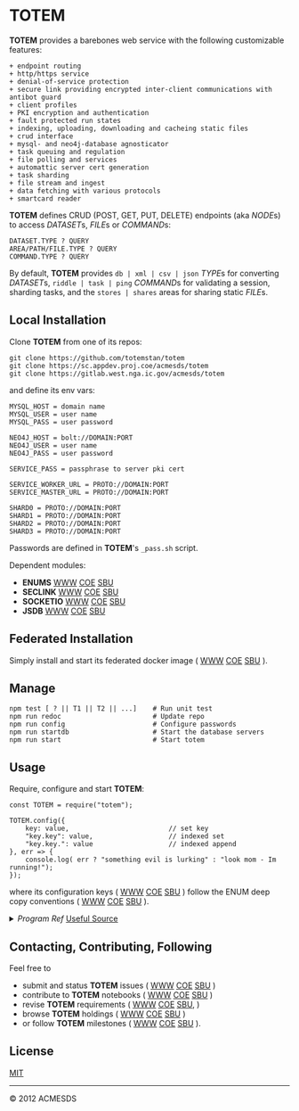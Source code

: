 # TOTEM

**TOTEM** provides a barebones web service with the following customizable features:

	+ endpoint routing
	+ http/https service
	+ denial-of-service protection
	+ secure link providing encrypted inter-client communications with antibot guard
	+ client profiles 
	+ PKI encryption and authentication
	+ fault protected run states
	+ indexing, uploading, downloading and cacheing static files
	+ crud interface
	+ mysql- and neo4j-database agnosticator
	+ task queuing and regulation
	+ file polling and services
	+ automattic server cert generation
	+ task sharding
	+ file stream and ingest
	+ data fetching with various protocols
	+ smartcard reader
  
**TOTEM** defines CRUD (POST, GET, PUT, DELETE) endpoints (aka *NODE*s) to access *DATASET*s, 
*FILE*s or *COMMAND*s:

	DATASET.TYPE ? QUERY
	AREA/PATH/FILE.TYPE ? QUERY
	COMMAND.TYPE ? QUERY

By default, **TOTEM** provides `db | xml | csv | json` *TYPE*s for converting *DATASET*s, 
`riddle | task | ping` *COMMAND*s for validating a session, sharding tasks,
and the `stores | shares` areas for sharing static *FILE*s.

## Local Installation

Clone **TOTEM** from one of its repos:

	git clone https://github.com/totemstan/totem
	git clone https://sc.appdev.proj.coe/acmesds/totem
	git clone https://gitlab.west.nga.ic.gov/acmesds/totem

and define its env vars:

	MYSQL_HOST = domain name
	MYSQL_USER = user name
	MYSQL_PASS = user password
	
	NEO4J_HOST = bolt://DOMAIN:PORT
	NEO4J_USER = user name
	NEO4J_PASS = user password

	SERVICE_PASS = passphrase to server pki cert
	
	SERVICE_WORKER_URL = PROTO://DOMAIN:PORT
	SERVICE_MASTER_URL = PROTO://DOMAIN:PORT
	
	SHARD0 = PROTO://DOMAIN:PORT
	SHARD1 = PROTO://DOMAIN:PORT
	SHARD2 = PROTO://DOMAIN:PORT
	SHARD3 = PROTO://DOMAIN:PORT

Passwords are defined in **TOTEM**'s `_pass.sh` script.

Dependent modules:

+ **ENUMS** [WWW](https://github.com/totemstan/enums)  [COE](https://sc.appdev.proj.coe/acmesds/enums)  [SBU](https://gitlab.west.nga.ic.gov/acmesds/enums)  
+ **SECLINK** [WWW](https://github.com/totemstan/securelink)  [COE](https://sc.appdev.proj.coe/acmesds/securelink)  [SBU](https://gitlab.west.nga.ic.gov/acmesds/securelink)  
+ **SOCKETIO** [WWW](https://github.com/totemstan/socketio)  [COE](https://sc.appdev.proj.coe/acmesds/socketio)  [SBU](https://gitlab.west.nga.ic.gov/acmesds/socketio)  
+ **JSDB** [WWW](https://github.com/totemstan/jsdb)  [COE](https://sc.appdev.proj.coe/acmesds/jsdb)  [SBU](https://gitlab.west.nga.ic.gov/acmesds/jsdb)  

## Federated Installation

Simply install and start its federated docker image (
[WWW](https://github.com/totemstan/dockify) 
[COE](https://sc.appdev.proj.coe/acmesds/dockify)
[SBU](https://gitlab.west.nga.ic.gov/acmesds/dockify)
).

## Manage 

	npm test [ ? || T1 || T2 || ...]	# Run unit test
	npm run redoc						# Update repo
	npm run config						# Configure passwords
	npm run startdb						# Start the database servers
	npm run start						# Start totem

## Usage

Require, configure and start **TOTEM**:
	
	const TOTEM = require("totem");

	TOTEM.config({
		key: value, 						// set key
		"key.key": value, 					// indexed set
		"key.key.": value					// indexed append
	}, err => {
		console.log( err ? "something evil is lurking" : "look mom - Im running!");
	});

where its configuration keys (
[WWW](http://totem.zapto.org/shares/prm/totem/index.html) 
[COE](https://totem.west.ile.nga.ic.gov/shares/prm/totem/index.html) 
[SBU](https://totem.nga.mil/shares/prm/totem/index.html)
)
follow the ENUM deep copy conventions (
[WWW](https://github.com/totemstan/enum) 
[COE](https://sc.appdev.proj.coe/acmesds/enum) 
[SBU](https://gitlab.west.nga.ic.gov/acmesds/enum)
).

<details>
<summary>
<i>Program Ref</i>
<a href="http://www.ironspider.ca/format_text/fontstyles.htm">
Useful Source</a>
</summary>


## Modules

<dl>
<dt><a href="#module_TOTEM">TOTEM</a></dt>
<dd><p>Provides a <a href="https://github.com/totemstan/totem">barebones web service</a>.  This module documented 
in accordance with <a href="https://jsdoc.app/">jsdoc</a>.</p>
</dd>
<dt><a href="#module_ENDPTS">ENDPTS</a></dt>
<dd><p>Provide TOTEM endpoints.</p>
</dd>
</dl>

<a name="module_TOTEM"></a>

## TOTEM
Provides a [barebones web service](https://github.com/totemstan/totem).  This module documented 
in accordance with [jsdoc](https://jsdoc.app/).

**Requires**: <code>module:http</code>, <code>module:https</code>, <code>module:fs</code>, <code>module:constants</code>, <code>module:cluster</code>, <code>module:child\_process</code>, <code>module:os</code>, <code>module:stream</code>, <code>module:vm</code>, <code>module:crypto</code>, <code>module:enums</code>, <code>module:jsdb</code>, <code>module:securelink</code>, <code>module:socketio</code>, <code>module:mime</code>, <code>module:mysql</code>, <code>module:xml2js</code>, <code>module:toobusy</code>, <code>module:json2csv</code>, <code>module:js2xmlparser</code>, <code>module:toobusy-js</code>, <code>module:cheerio</code>  
**Example**  
```js
// npm test T1
// Create simple service but dont start it.
Log({
	msg: "Im simply a Totem interface so Im not even running as a service", 
	default_fetcher_endpts: TOTEM.byTable,
	default_protect_mode: TOTEM.guard,
	default_cores_used: TOTEM.cores
});
```
**Example**  
```js
// npm test T2
// Totem service running in fault protection mode, no database, no UI; but I am running
// with 2 workers and the default endpoint routes.

TOTEM.config({
	mysql: null,
	guard: true,
	cores: 2
}, sql => {

	Log( 
`I'm a Totem service running in fault protection mode, no database, no UI; but I am running
with 2 workers and the default endpoint routes` );

});
```
**Example**  
```js
// npm test T3
// A Totem service with no workers.

TOTEM.config({
}, sql => {
	Log( 
`I'm a Totem service with no workers. I do, however, have a mysql database from which I've derived 
my startup options (see the openv.apps table for the Nick="Totem1").  
No endpoints to speak off (execept for the standard wget, riddle, etc) but you can hit "/files/" to index 
these files. `
	);
});
```
**Example**  
```js
// npm test T4
// Only 1 worker, unprotected, a mysql database, and two endpoints.

TOTEM.config({
	byTable: {
		dothis: function dothis(req,res) {  //< named handlers are shown in trace in console
			res( "123" );

			Log("", {
				do_query: req.query
			});
		},

		dothat: function dothat(req,res) {

			if (req.query.x)
				res( [{x:req.query.x+1,y:req.query.x+2}] );
			else
				res( new Error("We have a problem huston") );

			Log("", {
				msg: `Like dothis, but needs an ?x=value query`, 
				or_query: req.query,
				or_user: req.client
			});
		}
	}
}, sql => {
	Log("", {
		msg:
`As always, if the openv.apps Encrypt is set for the Nick="Totem" app, this service is now **encrypted** [*]
and has https (vs http) endpoints, here /dothis and /dothat endpoints.  Ive only requested only 1 worker (
aka core), Im running unprotected, and have a mysql database.  
[*] If my NICK.pfx does not already exists, Totem will create its password protected NICK.pfx cert from the
associated public NICK.crt and private NICK.key certs it creates.`,
		my_endpoints: T.byTable
	});
});
```
**Example**  
```js
// npm test T5
// no cores but a mysql database and an anti-bot shield

TOTEM.config({
	riddles: 20
}, sql => {
	Log("", {
		msg:
`I am Totem client, with no cores but I do have mysql database and I have an anti-bot shield!!  Anti-bot
shields require a Encrypted service, and a UI (like that provided by DEBE) to be of any use.`, 
		mysql_derived_parms: T.site
	});
});
```
**Example**  
```js
// npm test T6
// Testing tasker with database, 3 cores and an additional /test endpoint.

TOTEM.config({
	guard: false,	// ex override default 
	cores: 3,		// ex override default

	"byTable.": {  // define endpoints
		test: function (req,res) {
			res(" here we go");  // endpoint must always repond to its client 
			if (CLUSTER.isMaster)  // setup tasking examples on on master
				switch (req.query.opt || 1) {  // test example runTask
					case 1: 
						T.runTask({  // setup tasking for loops over these keys
							keys: "i,j",
							i: [1,2,3],
							j: [4,5]
						}, 
							// define the task which returns a message msg
							($) => "hello i,j=" + [i,j] + " from worker " + $.worker + " on " + $.node, 

							// define the message msg handler
							(msg) => console.log(msg)
						);
						break;

					case 2:
						T.runTask({
							qos: 1,
							keys: "i,j",
							i: [1,2,3],
							j: [4,5]
						}, 
							($) => "hello i,j=" + [i,j] + " from worker " + $.worker + " on " + $.node, 
							(msg) => console.log(msg)
						);
						break;

					case 3:
						break;
				}

		}
	}

}, sql => {
	Log( "Testing runTask with database and 3 cores at /test endpoint" );
});
```
**Example**  
```js
// npm test T7
// Conduct db maintenance

TOTEM.config({
}, sql => {				
	Log( "db maintenance" );

	if (CLUSTER.isMaster)
		switch (process.argv[3]) {
			case 1: 
				sql.query( "select voxels.id as voxelID, chips.id as chipID from openv.voxels left join openv.chips on voxels.Ring = chips.Ring", function (err,recs) {
					recs.forEach( rec => {
						sql.query("update openv.voxels set chipID=? where ID=?", [rec.chipID, rec.voxelID], err => {
							Log(err);
						});
					});
				});
				break;

			case 2:
				sql.query("select ID, Ring from openv.voxels", function (err, recs) {
					recs.forEach( rec => {
						sql.query(
							"update openv.voxels set Point=geomFromText(?) where ?", 
							[ `POINT(${rec.Ring[0][0].x} ${rec.Ring[0][0].y})` , {ID: rec.ID} ], 
							err => {
								Log(err);
						});
					});
				});
				break;

			case 3:
				sql.query( "select voxels.id as voxelID, cache.id as chipID from openv.voxels left join openv.cache on voxels.Ring = cache.geo1", function (err,recs) {
					Log(err);
					recs.forEach( rec => {
						sql.query("update openv.voxels set chipID=? where ID=?", [rec.chipID, rec.voxelID], err => {
							Log(err);
						});
					});
				});
				break;

			case 4:
				sql.query("select ID, geo1 from openv.cache where bank='chip'", function (err, recs) {
					recs.forEach( rec => {
						if (rec.geo1)
							sql.query(
								"update openv.cache set x1=?, x2=? where ?", 
								[ rec.geo1[0][0].x, rec.geo1[0][0].y, {ID: rec.ID} ], 
								err => {
									Log(err);
							});
					});
				});
				break;

			case 5: 
				var parms = {
ring: "[degs] closed ring [lon, lon], ... ]  specifying an area of interest on the earth's surface",
"chip length": "[m] length of chip across an edge",
"chip samples": "[pixels] number of pixels across edge of chip"
				};
				//get all tables and revise field comments with info data here -  archive parms - /parms in flex will
				//use getfileds to get comments and return into

			case 6:
				var 
					RAN = require("../randpr"),
					ran = new RAN({
						models: ["sinc"],
						Mmax: 150,  // max coherence intervals
						Mstep: 5 	// step intervals
					});

				ran.config( function (pc) {
					var 
						vals = pc.values,
						vecs = pc.vectors,
						N = vals.length, 
						ref = vals[N-1];

					vals.forEach( (val, idx) => {
						var
							save = {
								correlation_model: pc.model,
								coherence_intervals: pc.intervals,
								eigen_value: val,
								eigen_index: idx,
								ref_value: ref,
								max_intervals: ran.Mmax,
								eigen_vector: JSON.stringify( vecs[idx] )
							};

						sql.query("INSERT INTO openv.pcs SET ? ON DUPLICATE KEY UPDATE ?", [save,save] );	
					});
				});
				break;	
		}
});		
```
**Example**  
```js
// npm test T8
// Conduct neo4j database maintenance

const $ = require("../man/man.js");
TOTEM.config();
neoThread( neo => {
	neo.cypher( "MATCH (n:gtd) RETURN n", {}, (err,nodes) => {
		Log("nodes",err,nodes.length,nodes[0]);
		var map = {};
		nodes.forEach( (node,idx) => map[node.n.name] = idx );
		//Log(">map",map);

		neo.cypher( "MATCH (a:gtd)-[r]->(b:gtd) RETURN r", {}, (err,edges) => {
			Log("edges",err,edges.length,edges[0]);
			var 
				N = nodes.length,	
				cap = $([N,N], (u,v,C) => C[u][v] = 0 ),
				lambda = $([N,N], (u,v,L) => L[u][v] = 0),
				lamlist = $(N, (n,L) => L[n] = [] );

			edges.forEach( edge => cap[map[edge.r.srcId]][map[edge.r.tarId]] = 1 );

			//Log(">cap",cap);

			for (var s=0; s<N; s++)
				for (var t=s+1; t<N; t++) {
					var 
						{cutset} = $.MaxFlowMinCut(cap,s,t),
						cut = lambda[s][t] = lambda[t][s] = cutset.length;

					lamlist[cut].push([s,t]);
				}

			lamlist.forEach( (list,r) => {
				if ( r && list.length ) Log(r,list);
			});

		});
	});
});	
```

* [TOTEM](#module_TOTEM)
    * _static_
        * [.errors](#module_TOTEM.errors)
        * [.tasking](#module_TOTEM.tasking)
        * [.dogs](#module_TOTEM.dogs)
        * [.createCert](#module_TOTEM.createCert)
        * [.stop](#module_TOTEM.stop)
        * [.sqlThread](#module_TOTEM.sqlThread)
        * [.neoThread](#module_TOTEM.neoThread)
        * [.crudIF](#module_TOTEM.crudIF)
        * [.reqFlags](#module_TOTEM.reqFlags)
        * [.secureLink](#module_TOTEM.secureLink)
        * [.cores](#module_TOTEM.cores)
        * [.onFile](#module_TOTEM.onFile)
        * [.modTimes](#module_TOTEM.modTimes)
        * [.behindProxy](#module_TOTEM.behindProxy)
        * [.name](#module_TOTEM.name)
        * [.passEncrypted](#module_TOTEM.passEncrypted)
        * [.$master](#module_TOTEM.$master)
        * [.site](#module_TOTEM.site)
        * [.filterRecords](#module_TOTEM.filterRecords)
        * [.byTable](#module_TOTEM.byTable)
        * [.byAction](#module_TOTEM.byAction)
        * [.byType](#module_TOTEM.byType)
        * [.byArea](#module_TOTEM.byArea)
        * [.trustStore](#module_TOTEM.trustStore)
        * [.server](#module_TOTEM.server)
        * [.select](#module_TOTEM.select)
        * [.update](#module_TOTEM.update)
        * [.delete](#module_TOTEM.delete)
        * [.insert](#module_TOTEM.insert)
        * [.execute](#module_TOTEM.execute)
        * [.guard](#module_TOTEM.guard)
        * [.guards](#module_TOTEM.guards)
        * [.admitRules](#module_TOTEM.admitRules)
        * [.riddles](#module_TOTEM.riddles)
        * [.paths](#module_TOTEM.paths)
        * [.uploadFile](#module_TOTEM.uploadFile)
        * [.busyTime](#module_TOTEM.busyTime)
        * [.cache](#module_TOTEM.cache)
        * [.routeRequest(req, res)](#module_TOTEM.routeRequest)
        * [.config(opts, cb)](#module_TOTEM.config)
            * [~configService(agent)](#module_TOTEM.config..configService)
                * [~createServer()](#module_TOTEM.config..configService..createServer)
                    * [~startServer(server, port, cb)](#module_TOTEM.config..configService..createServer..startServer)
        * [.runTask(opts, task, cb)](#module_TOTEM.runTask)
        * [.watchFile(path, callback)](#module_TOTEM.watchFile)
        * [.getBrick(client, name, cb)](#module_TOTEM.getBrick)
        * [.setContext()](#module_TOTEM.setContext)
    * _inner_
        * [~parseXML(cb)](#module_TOTEM..parseXML) ⇐ <code>String</code>
        * [~stopService()](#module_TOTEM..stopService)
        * [~createCert(owner, password, cb)](#module_TOTEM..createCert)
        * [~resolveClient(req, res)](#module_TOTEM..resolveClient)
        * [~uploadFile(client, source, sinkPath, tags, cb)](#module_TOTEM..uploadFile)
        * [~selectDS(req, res)](#module_TOTEM..selectDS)
        * [~insertDS(req, res)](#module_TOTEM..insertDS)
        * [~deleteDS(req, res)](#module_TOTEM..deleteDS)
        * [~updateDS(req, res)](#module_TOTEM..updateDS)
        * [~executeDS(req, res)](#module_TOTEM..executeDS)
        * [~TSR](#module_TOTEM..TSR) : <code>function</code>

<a name="module_TOTEM.errors"></a>

### TOTEM.errors
Error messages

**Kind**: static property of [<code>TOTEM</code>](#module_TOTEM)  
**Cfg**: <code>Object</code>  
<a name="module_TOTEM.tasking"></a>

### TOTEM.tasking
Common methods for task sharding

**Kind**: static property of [<code>TOTEM</code>](#module_TOTEM)  
**Cfg**: <code>Object</code>  
<a name="module_TOTEM.dogs"></a>

### TOTEM.dogs
Watchdogs {name: dog(sql, lims), ... } run at intervals dog.cycle seconds usings its
dog.trace, dog.parms, sql connector and threshold parameters.

**Kind**: static property of [<code>TOTEM</code>](#module_TOTEM)  
**Cfg**: <code>Object</code>  
<a name="module_TOTEM.createCert"></a>

### TOTEM.createCert
Create a PKI cert given user name and password.

**Kind**: static property of [<code>TOTEM</code>](#module_TOTEM)  
**Cfg**: <code>Function</code>  

| Param | Type | Description |
| --- | --- | --- |
| path | <code>String</code> | to file being watched |
| callback | <code>function</code> | cb(sql, name, path) when file at path has changed |

<a name="module_TOTEM.stop"></a>

### TOTEM.stop
Stop the server.

**Kind**: static property of [<code>TOTEM</code>](#module_TOTEM)  
**Cfg**: <code>Function</code>  
<a name="module_TOTEM.sqlThread"></a>

### TOTEM.sqlThread
Thread a new sql connection to a callback.

**Kind**: static property of [<code>TOTEM</code>](#module_TOTEM)  
**Cfg**: <code>Function</code>  

| Param | Type | Description |
| --- | --- | --- |
| cb | <code>function</code> | callback(sql connector) |

<a name="module_TOTEM.neoThread"></a>

### TOTEM.neoThread
Thread a new neo4j connection to a callback.

**Kind**: static property of [<code>TOTEM</code>](#module_TOTEM)  
**Cfg**: <code>Function</code>  

| Param | Type | Description |
| --- | --- | --- |
| cb | <code>function</code> | callback(sql connector) |

<a name="module_TOTEM.crudIF"></a>

### TOTEM.crudIF
REST-to-CRUD translations

**Kind**: static property of [<code>TOTEM</code>](#module_TOTEM)  
**Cfg**: <code>Object</code>  
<a name="module_TOTEM.reqFlags"></a>

### TOTEM.reqFlags
Options to parse request flags

**Kind**: static property of [<code>TOTEM</code>](#module_TOTEM)  
**Cfg**: <code>Object</code>  
<a name="module_TOTEM.secureLink"></a>

### TOTEM.secureLink
Enabled to support web sockets

**Kind**: static property of [<code>TOTEM</code>](#module_TOTEM)  
**Cfg**: <code>Boolean</code> [sockets=false]  
<a name="module_TOTEM.cores"></a>

### TOTEM.cores
Number of worker cores (0 for master-only).  If cores>0, masterport should != workPort, master becomes HTTP server, and workers
become HTTP/HTTPS depending on encrypt option.  In the coreless configuration, master become HTTP/HTTPS depending on 
encrypt option, and there are no workers.  In this way, a client can access stateless workers on the workerport, and stateful 
workers via the masterport.

**Kind**: static property of [<code>TOTEM</code>](#module_TOTEM)  
**Cfg**: <code>Number</code> [cores=0]  
<a name="module_TOTEM.onFile"></a>

### TOTEM.onFile
Folder watching callbacks cb(path)

**Kind**: static property of [<code>TOTEM</code>](#module_TOTEM)  
**Cfg**: <code>Object</code>  
<a name="module_TOTEM.modTimes"></a>

### TOTEM.modTimes
File mod-times tracked as OS will trigger multiple events when file changed

**Kind**: static property of [<code>TOTEM</code>](#module_TOTEM)  
**Cfg**: <code>Object</code>  
<a name="module_TOTEM.behindProxy"></a>

### TOTEM.behindProxy
Enable if https server being proxied

**Kind**: static property of [<code>TOTEM</code>](#module_TOTEM)  
**Cfg**: <code>Boolean</code> [behindProxy=false]  
<a name="module_TOTEM.name"></a>

### TOTEM.name
Service name used to
	1) derive site parms from mysql openv.apps by Nick=name
	2) set mysql name.table for guest clients,
	3) identify server cert name.pfx file.

If the Nick=name is not located in openv.apps, the supplied	config() options 
are not overridden.

**Kind**: static property of [<code>TOTEM</code>](#module_TOTEM)  
<a name="module_TOTEM.passEncrypted"></a>

### TOTEM.passEncrypted
Enabled when master/workers on encrypted service

**Kind**: static property of [<code>TOTEM</code>](#module_TOTEM)  
**Cfg**: <code>Boolean</code>  
<a name="module_TOTEM.$master"></a>

### TOTEM.$master
Host information: https encryption passphrase,
domain name of workers, domain name of master.

**Kind**: static property of [<code>TOTEM</code>](#module_TOTEM)  
**Cfg**: <code>String</code> [name="Totem"]  
<a name="module_TOTEM.site"></a>

### TOTEM.site
Site context extended by the mysql derived query when service starts

**Kind**: static property of [<code>TOTEM</code>](#module_TOTEM)  
**Cfg**: <code>Object</code>  
<a name="module_TOTEM.filterRecords"></a>

### TOTEM.filterRecords
Endpoint filterRecords cb(data data as string || error)

**Kind**: static property of [<code>TOTEM</code>](#module_TOTEM)  
**Cfg**: <code>Object</code>  
<a name="module_TOTEM.byTable"></a>

### TOTEM.byTable
By-table endpoint routers {table: method(req,res), ... } for data fetchers, system and user management

**Kind**: static property of [<code>TOTEM</code>](#module_TOTEM)  
**Cfg**: <code>Object</code>  
<a name="module_TOTEM.byAction"></a>

### TOTEM.byAction
By-action endpoint routers for accessing engines

**Kind**: static property of [<code>TOTEM</code>](#module_TOTEM)  
**Cfg**: <code>Object</code>  
<a name="module_TOTEM.byType"></a>

### TOTEM.byType
By-type endpoint routers  {type: method(req,res), ... } for accessing dataset readers

**Kind**: static property of [<code>TOTEM</code>](#module_TOTEM)  
**Cfg**: <code>Object</code>  
<a name="module_TOTEM.byArea"></a>

### TOTEM.byArea
By-area endpoint routers {area: method(req,res), ... } for sending/cacheing files

**Kind**: static property of [<code>TOTEM</code>](#module_TOTEM)  
**Cfg**: <code>Object</code>  
<a name="module_TOTEM.trustStore"></a>

### TOTEM.trustStore
Trust store extened with certs in the certs.truststore folder when the service starts in encrypted mode

**Kind**: static property of [<code>TOTEM</code>](#module_TOTEM)  
**Cfg**: <code>Object</code>  
<a name="module_TOTEM.server"></a>

### TOTEM.server
CRUDE (req,res) method to respond to Totem request

**Kind**: static property of [<code>TOTEM</code>](#module_TOTEM)  
**Cfg**: <code>Object</code>  
<a name="module_TOTEM.select"></a>

### TOTEM.select
CRUDE (req,res) method to respond to a select||GET request

**Kind**: static property of [<code>TOTEM</code>](#module_TOTEM)  
**Cfg**: <code>Function</code>  

| Param | Type | Description |
| --- | --- | --- |
| req | <code>Object</code> | Totem session request |
| res | <code>TSR</code> | Totem session response |

<a name="module_TOTEM.update"></a>

### TOTEM.update
CRUDE (req,res) method to respond to a update||POST request

**Kind**: static property of [<code>TOTEM</code>](#module_TOTEM)  
**Cfg**: <code>Function</code>  

| Param | Type | Description |
| --- | --- | --- |
| req | <code>Object</code> | Totem session request |
| res | <code>TSR</code> | Totem session response |

<a name="module_TOTEM.delete"></a>

### TOTEM.delete
CRUDE (req,res) method to respond to a delete||DELETE request

**Kind**: static property of [<code>TOTEM</code>](#module_TOTEM)  
**Cfg**: <code>Function</code>  

| Param | Type | Description |
| --- | --- | --- |
| req | <code>Object</code> | Totem session request |
| res | <code>TSR</code> | Totem session response |

<a name="module_TOTEM.insert"></a>

### TOTEM.insert
CRUDE (req,res) method to respond to a insert||PUT request

**Kind**: static property of [<code>TOTEM</code>](#module_TOTEM)  
**Cfg**: <code>Function</code>  

| Param | Type | Description |
| --- | --- | --- |
| req | <code>Object</code> | Totem session request |
| res | <code>TSR</code> | Totem session response |

<a name="module_TOTEM.execute"></a>

### TOTEM.execute
CRUDE (req,res) method to respond to a Totem request

**Kind**: static property of [<code>TOTEM</code>](#module_TOTEM)  
**Cfg**: <code>Function</code>  

| Param | Type | Description |
| --- | --- | --- |
| req | <code>Object</code> | Totem session request |
| res | <code>TSR</code> | Totem session response |

<a name="module_TOTEM.guard"></a>

### TOTEM.guard
Enable/disable service fault protection guards

**Kind**: static property of [<code>TOTEM</code>](#module_TOTEM)  
**Cfg**: <code>Boolean</code>  
<a name="module_TOTEM.guards"></a>

### TOTEM.guards
Service guard modes

**Kind**: static property of [<code>TOTEM</code>](#module_TOTEM)  
**Cfg**: <code>Object</code>  
<a name="module_TOTEM.admitRules"></a>

### TOTEM.admitRules
Client admission rules

**Kind**: static property of [<code>TOTEM</code>](#module_TOTEM)  
**Cfg**: <code>Object</code>  
<a name="module_TOTEM.riddles"></a>

### TOTEM.riddles
Number of antibot riddles to extend

**Kind**: static property of [<code>TOTEM</code>](#module_TOTEM)  
**Cfg**: <code>Number</code> [riddles=0]  
<a name="module_TOTEM.paths"></a>

### TOTEM.paths
Default paths to service files

**Kind**: static property of [<code>TOTEM</code>](#module_TOTEM)  
**Cfg**: <code>Object</code>  
<a name="module_TOTEM.uploadFile"></a>

### TOTEM.uploadFile
File uploader

**Kind**: static property of [<code>TOTEM</code>](#module_TOTEM)  
**Cfg**: <code>Function</code>  
<a name="module_TOTEM.busyTime"></a>

### TOTEM.busyTime
Server toobusy check period in seconds

**Kind**: static property of [<code>TOTEM</code>](#module_TOTEM)  
**Cfg**: <code>Number</code>  
<a name="module_TOTEM.cache"></a>

### TOTEM.cache
File cache

**Kind**: static property of [<code>TOTEM</code>](#module_TOTEM)  
**Cfg**: <code>Object</code>  
<a name="module_TOTEM.routeRequest"></a>

### TOTEM.routeRequest(req, res)
Route NODE = /DATASET.TYPE requests using the configured byArea, byType, byTable, 
byActionTable then byAction routers.	

The provided response method accepts a string, an objects, an array, an error, or 
a file-cache function and terminates the session's sql connection.  The client is 
validated and their session logged.

**Kind**: static method of [<code>TOTEM</code>](#module_TOTEM)  
**Cfg**: <code>Function</code>  

| Param | Type | Description |
| --- | --- | --- |
| req | <code>Object</code> | session request |
| res | <code>Object</code> | session response |

<a name="module_TOTEM.config"></a>

### TOTEM.config(opts, cb)
Configure and start the service with options and optional callback when started.
Configure database, define site context, then protect, connect, start and initialize this server.

**Kind**: static method of [<code>TOTEM</code>](#module_TOTEM)  
**Cfg**: <code>Function</code>  

| Param | Type | Description |
| --- | --- | --- |
| opts | <code>Object</code> | configuration options following the Copy() conventions. |
| cb | <code>function</code> | callback(err) after service configured |


* [.config(opts, cb)](#module_TOTEM.config)
    * [~configService(agent)](#module_TOTEM.config..configService)
        * [~createServer()](#module_TOTEM.config..configService..createServer)
            * [~startServer(server, port, cb)](#module_TOTEM.config..configService..createServer..startServer)

<a name="module_TOTEM.config..configService"></a>

#### config~configService(agent)
Setup (connect, start then initialize) a service that will handle its request-response sessions
		with the provided agent(req,res).

		The session request is constructed in the following phases:

			// phase1 startRequest
			host: "proto://domain:port"	// requested host 
			cookie: "...."		// client cookie string
			agent: "..."		// client browser info
			ipAddress: "..."	// client ip address
			referer: "proto://domain:port/query"	//  url during a cross-site request
			method: "GET|PUT|..." 			// http request method
			action: "select|update| ..."	// corresponding crude name
			started: date		// date stamp when requested started
			encrypted: bool		// true if request on encrypted server
			post: "..."			// raw body text
			url	: "/query"		// requested url path
			reqSocket: socket	// socket to retrieve client cert 
			resSocket: socket	// socket to accept response
			sql: connector 		// sql database connector 
			site: {...}			// site info
			
			// phase2 startResponse
			log: {...}			// info to trap socket stats
			client: "..."		// name of client from cert or "guest"
			cert: {...} 		// full client cert

			// phase3 routeRequest 
			files: [...]		// list of files being uploaded
			canvas: {...}		// canvas being uploaded
			query: {...} 		// raw keys from url
			where: {...} 		// sql-ized query keys from url
			body: {...}			// body keys from request 
			flags: {...} 		// flag keys from url
			index: {...}		// sql-ized index keys from url
			files: [...] 		// files uploaded
			path: "/[area/...]name.type"			// requested resource
			area: "name"		// file area being requested
			table: "name"		// name of sql table being requested
			ds:	"db.name"		// fully qualified sql table
			body: {...}			// json parsed post
			type: "type" 		// type part

**Kind**: inner method of [<code>config</code>](#module_TOTEM.config)  

| Param | Type | Description |
| --- | --- | --- |
| agent | <code>function</code> | callback(req,res) to handle session request-response |


* [~configService(agent)](#module_TOTEM.config..configService)
    * [~createServer()](#module_TOTEM.config..configService..createServer)
        * [~startServer(server, port, cb)](#module_TOTEM.config..configService..createServer..startServer)

<a name="module_TOTEM.config..configService..createServer"></a>

##### configService~createServer()
Create and start the HTTP/HTTPS server.  If starting a HTTPS server, the truststore
			is scanned for PKI certs.

**Kind**: inner method of [<code>configService</code>](#module_TOTEM.config..configService)  
<a name="module_TOTEM.config..configService..createServer..startServer"></a>

###### createServer~startServer(server, port, cb)
Start service and attach listener.  Established the secureLink if configured.  Establishes
				server-busy tests to thwart deniel-of-service attackes and process guards to trap faults.  When
				starting the master process, other configurations are completed.  Watchdogs and proxies are
				also established.

**Kind**: inner method of [<code>createServer</code>](#module_TOTEM.config..configService..createServer)  

| Param | Type | Description |
| --- | --- | --- |
| server | <code>Object</code> | server being started |
| port | <code>Numeric</code> | port number to listen on |
| cb | <code>function</code> | callback listener cb(Req,Res) |

<a name="module_TOTEM.runTask"></a>

### TOTEM.runTask(opts, task, cb)
Shard one or more tasks to workers residing in a compute node cloud.

**Kind**: static method of [<code>TOTEM</code>](#module_TOTEM)  
**Cfg**: <code>Function</code>  

| Param | Type | Description |
| --- | --- | --- |
| opts | <code>Object</code> | tasking options (see example) |
| task | <code>function</code> | runTask of the form ($) => {return msg} where $ contains process info |
| cb | <code>function</code> | callback of the form (msg) => {...} to process msg returned by task |

**Example**  
```js
runTask({  		// example
	keys: "i,j,k",  	// e.g. array indecies
	i: [0,1,2,3],  		// domain of index i
	j: [4,8],				// domain of index j
	k: [0],					// domain of index k
	qos: 0,				// regulation time in ms if not zero
	local: false, 		// enable to run task local, i.e. w/o workers and nodes
	workers: 4, 		// limit number of workers (aka cores) per node
	nodes: 3 			// limit number of nodes (ala locales) in the cluster
}, 
	// here, a simple task that returns a message 
	$ => "my result is " + (i + j*k) + " from " + $.worker + " on "  + $.node,

	// here, a simple callback that displays the task results
	msg => console.log(msg) 
);
```
<a name="module_TOTEM.watchFile"></a>

### TOTEM.watchFile(path, callback)
Establish smart file watcher when file at area/name has changed.

**Kind**: static method of [<code>TOTEM</code>](#module_TOTEM)  
**Cfg**: <code>Function</code>  

| Param | Type | Description |
| --- | --- | --- |
| path | <code>String</code> | to file being watched |
| callback | <code>function</code> | cb(sql, name, path) when file at path has changed |

<a name="module_TOTEM.getBrick"></a>

### TOTEM.getBrick(client, name, cb)
Get (or create if needed) a file with callback cb(fileID, sql) if no errors

**Kind**: static method of [<code>TOTEM</code>](#module_TOTEM)  
**Cfg**: <code>Function</code>  

| Param | Type | Description |
| --- | --- | --- |
| client | <code>String</code> | owner of file |
| name | <code>String</code> | of file to get/make |
| cb | <code>function</code> | callback(file, sql) if no errors |

<a name="module_TOTEM.setContext"></a>

### TOTEM.setContext()
Sets the site context parameters.

**Kind**: static method of [<code>TOTEM</code>](#module_TOTEM)  
**Cfg**: <code>Function</code>  
<a name="module_TOTEM..parseXML"></a>

### TOTEM~parseXML(cb) ⇐ <code>String</code>
Parse XML string into json and callback cb(json)

**Kind**: inner method of [<code>TOTEM</code>](#module_TOTEM)  
**Extends**: <code>String</code>  

| Param | Type | Description |
| --- | --- | --- |
| cb | <code>function</code> | callback( json || null if error ) |

<a name="module_TOTEM..stopService"></a>

### TOTEM~stopService()
Stop the server.

**Kind**: inner method of [<code>TOTEM</code>](#module_TOTEM)  
<a name="module_TOTEM..createCert"></a>

### TOTEM~createCert(owner, password, cb)
Create a cert for the desired owner with the desired passphrase then 
callback cb() when complete.

**Kind**: inner method of [<code>TOTEM</code>](#module_TOTEM)  

| Param | Type | Description |
| --- | --- | --- |
| owner | <code>String</code> | userID to own this cert |
| password | <code>String</code> | for this cert |
| cb | <code>function</code> | callback when completed |

<a name="module_TOTEM..resolveClient"></a>

### TOTEM~resolveClient(req, res)
Validate a client's session by attaching a log, profile, group, client, 
cert and joined info to this `req` request then callback `res`(error) with 
a null `error` if the session was sucessfully validated.

**Kind**: inner method of [<code>TOTEM</code>](#module_TOTEM)  

| Param | Type | Description |
| --- | --- | --- |
| req | <code>Object</code> | totem session request |
| res | <code>TSR</code> | totem session responder |

<a name="module_TOTEM..uploadFile"></a>

### TOTEM~uploadFile(client, source, sinkPath, tags, cb)
Uploads a source stream `srcStream` to a target file `sinkPath` owned by the 
specified `client`; optional `tags` are tagged to the upload and the callback 
`cb` is made if the upload was successful.

**Kind**: inner method of [<code>TOTEM</code>](#module_TOTEM)  

| Param | Type | Description |
| --- | --- | --- |
| client | <code>String</code> | file owner |
| source | <code>Stream</code> | stream |
| sinkPath | <code>String</code> | path to target file |
| tags | <code>Object</code> | hash of tags to add to file |
| cb | <code>function</code> | callback(file) if upload successful |

<a name="module_TOTEM..selectDS"></a>

### TOTEM~selectDS(req, res)
CRUD select endpoint.

**Kind**: inner method of [<code>TOTEM</code>](#module_TOTEM)  

| Param | Type | Description |
| --- | --- | --- |
| req | <code>Object</code> | Totem session request |
| res | <code>TSR</code> | Totem session responder |

<a name="module_TOTEM..insertDS"></a>

### TOTEM~insertDS(req, res)
CRUD insert endpoint.

**Kind**: inner method of [<code>TOTEM</code>](#module_TOTEM)  

| Param | Type | Description |
| --- | --- | --- |
| req | <code>Object</code> | Totem session request |
| res | <code>TSR</code> | Totem response callback |

<a name="module_TOTEM..deleteDS"></a>

### TOTEM~deleteDS(req, res)
CRUD delete endpoint.

**Kind**: inner method of [<code>TOTEM</code>](#module_TOTEM)  

| Param | Type | Description |
| --- | --- | --- |
| req | <code>Object</code> | Totem session request |
| res | <code>function</code> | Totem response callback |

<a name="module_TOTEM..updateDS"></a>

### TOTEM~updateDS(req, res)
CRUD update endpoint.

**Kind**: inner method of [<code>TOTEM</code>](#module_TOTEM)  

| Param | Type | Description |
| --- | --- | --- |
| req | <code>Object</code> | Totem session request |
| res | <code>function</code> | Totem response callback |

<a name="module_TOTEM..executeDS"></a>

### TOTEM~executeDS(req, res)
CRUD execute endpoint.

**Kind**: inner method of [<code>TOTEM</code>](#module_TOTEM)  

| Param | Type | Description |
| --- | --- | --- |
| req | <code>Object</code> | Totem session request |
| res | <code>function</code> | Totem response callback |

<a name="module_TOTEM..TSR"></a>

### TOTEM~TSR : <code>function</code>
Totem response callback.

**Kind**: inner typedef of [<code>TOTEM</code>](#module_TOTEM)  

| Param | Type | Description |
| --- | --- | --- |
| text | <code>string</code> \| <code>error</code> | Response message or error |

<a name="module_ENDPTS"></a>

## ENDPTS
Provide TOTEM endpoints.

**Requires**: <code>module:securelink</code>, <code>module:enums</code>, <code>module:cluster</code>  

* [ENDPTS](#module_ENDPTS)
    * [.ping(req, res)](#module_ENDPTS.ping)
    * [.task(req, res)](#module_ENDPTS.task)
    * [.riddle(req, res)](#module_ENDPTS.riddle)

<a name="module_ENDPTS.ping"></a>

### ENDPTS.ping(req, res)
Endpoint to test connectivity.

**Kind**: static method of [<code>ENDPTS</code>](#module_ENDPTS)  

| Param | Type | Description |
| --- | --- | --- |
| req | <code>Object</code> | Totem request |
| res | <code>function</code> | Totem response |

<a name="module_ENDPTS.task"></a>

### ENDPTS.task(req, res)
Endpoint to shard a task to the compute nodes.

**Kind**: static method of [<code>ENDPTS</code>](#module_ENDPTS)  

| Param | Type | Description |
| --- | --- | --- |
| req | <code>Object</code> | Totem request |
| res | <code>function</code> | Totem response |

<a name="module_ENDPTS.riddle"></a>

### ENDPTS.riddle(req, res)
Endpoint to validate clients response to an antibot challenge.

**Kind**: static method of [<code>ENDPTS</code>](#module_ENDPTS)  

| Param | Type | Description |
| --- | --- | --- |
| req | <code>Object</code> | Totem session request |
| res | <code>function</code> | Totem response callback |

</details>

## Contacting, Contributing, Following

Feel free to 
* submit and status **TOTEM** issues (
[WWW](http://totem.zapto.org/issues.view) 
[COE](https://totem.west.ile.nga.ic.gov/issues.view) 
[SBU](https://totem.nga.mil/issues.view)
)  
* contribute to **TOTEM** notebooks (
[WWW](http://totem.zapto.org/shares/notebooks/) 
[COE](https://totem.west.ile.nga.ic.gov/shares/notebooks/) 
[SBU](https://totem.nga.mil/shares/notebooks/)
)  
* revise **TOTEM** requirements (
[WWW](http://totem.zapto.org/reqts.view) 
[COE](https://totem.west.ile.nga.ic.gov/reqts.view) 
[SBU](https://totem.nga.mil/reqts.view), 
)  
* browse **TOTEM** holdings (
[WWW](http://totem.zapto.org/) 
[COE](https://totem.west.ile.nga.ic.gov/) 
[SBU](https://totem.nga.mil/)
)  
* or follow **TOTEM** milestones (
[WWW](http://totem.zapto.org/milestones.view) 
[COE](https://totem.west.ile.nga.ic.gov/milestones.view) 
[SBU](https://totem.nga.mil/milestones.view)
).

## License

[MIT](LICENSE)

* * *

&copy; 2012 ACMESDS
